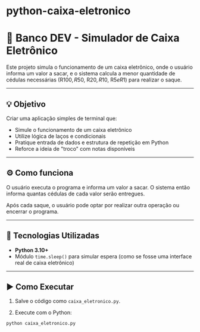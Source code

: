 # python-caixa-eletronico
# 🏦 Banco DEV - Simulador de Caixa Eletrônico

Este projeto simula o funcionamento de um caixa eletrônico, onde o usuário informa um valor a sacar, e o sistema calcula a menor quantidade de cédulas necessárias (R$100, R$50, R$20, R$10, R$5 e R$1) para realizar o saque.

---

## 💡 Objetivo

Criar uma aplicação simples de terminal que:

- Simule o funcionamento de um caixa eletrônico
- Utilize lógica de laços e condicionais
- Pratique entrada de dados e estrutura de repetição em Python
- Reforce a ideia de "troco" com notas disponíveis

---

## ⚙️ Como funciona

O usuário executa o programa e informa um valor a sacar. O sistema então informa quantas cédulas de cada valor serão entregues.

Após cada saque, o usuário pode optar por realizar outra operação ou encerrar o programa.

---

## 🚀 Tecnologias Utilizadas

- **Python 3.10+**
- Módulo `time.sleep()` para simular espera (como se fosse uma interface real de caixa eletrônico)

---

## ▶️ Como Executar

1. Salve o código como `caixa_eletronico.py`.

2. Execute com o Python:

```bash
python caixa_eletronico.py
